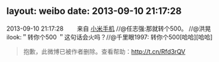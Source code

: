 layout: weibo
date: 2013-09-10 21:17:28
---
2013-09-10 21:17:28  &nbsp;&nbsp;&nbsp;&nbsp;&nbsp;&nbsp; 来自 <a href="http://app.weibo.com/t/feed/22zMnn" rel="nofollow">小米手机</a>
//@任志强:那就转个500。 //@洪晃ilook:＂转你个500 ＂这句话会火吗？//@千里眼1997: 转你个500[哈哈][哈哈]
>  抱歉，此微博已被作者删除。查看帮助：http://t.cn/Rfd3rQV
